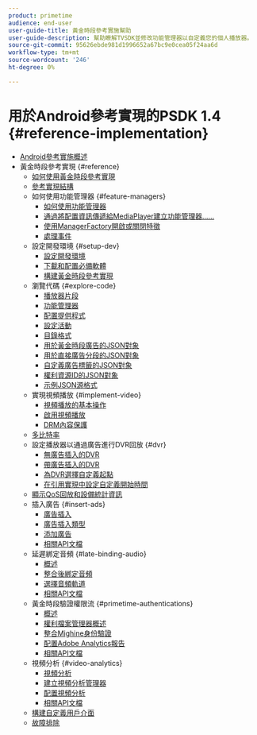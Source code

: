 ```yaml
---
product: primetime
audience: end-user
user-guide-title: 黃金時段參考實施幫助
user-guide-description: 幫助瞭解TVSDK並修改功能管理器以自定義您的個人播放器。
source-git-commit: 95626ebde981d1996652a67bc9e0cea05f24aa6d
workflow-type: tm+mt
source-wordcount: '246'
ht-degree: 0%

---
```



# 用於Android參考實現的PSDK 1.4 {#reference-implementation}

+ [Android參考實施概述](home.md)
+ 黃金時段參考實現 {#reference}
   + [如何使用黃金時段參考實現](ref-implementation/how-to-use-ref-player.md)
   + [參考實現結構](ref-implementation/ref-player-structure.md)
   + 如何使用功能管理器 {#feature-managers}
      + [如何使用功能管理器](ref-implementation/using-feature-managers/how-to-use-feature-managers.md)
      + [通過將配置資訊傳遞給MediaPlayer建立功能管理器……](ref-implementation/using-feature-managers/creating-feature-managers.md)
      + [使用ManagerFactory開啟或關閉特徵](ref-implementation/using-feature-managers/turning-features-on-off.md)
      + [處理事件](ref-implementation/using-feature-managers/handling-events.md)
   + 設定開發環境 {#setup-dev}
      + [設定開發環境](set-up-dev-environment/set-up-dev-environment-overview.md)
      + [下載和配置必備軟體](set-up-dev-environment/download-prereqs-android.md)
      + [構建黃金時段參考實現](set-up-dev-environment/install-the-ref-player-project.md)
   + 瀏覽代碼 {#explore-code}
      + [播放器片段](set-up-dev-environment/exploring-code/player-fragment.md)
      + [功能管理器](set-up-dev-environment/exploring-code/about-psdk-feature-managers.md)
      + [配置提供程式](set-up-dev-environment/exploring-code/config-provider.md)
      + [設定活動](set-up-dev-environment/exploring-code/settings-activity.md)
      + [目錄格式](set-up-dev-environment/exploring-code/catalog-format.md)
      + [用於黃金時段廣告的JSON對象](set-up-dev-environment/exploring-code/json-pt-ads.md)
      + [用於直接廣告分段的JSON對象](set-up-dev-environment/exploring-code/json-direct-ad-breaks.md)
      + [自定義廣告標籤的JSON對象](set-up-dev-environment/exploring-code/json-custom-ad-markers.md)
      + [權利資源ID的JSON對象](set-up-dev-environment/exploring-code/json-entitlement-resource-id.md)
      + [示例JSON源格式](set-up-dev-environment/exploring-code/example-json-feed-format.md)
   + 實現視頻播放 {#implement-video}
      + [視頻播放的基本操作](implement-video-playback/video-playback.md)
      + [啟用視頻播放](implement-video-playback/enable-video-playback.md)
      + [DRM內容保護](implement-video-playback/content-protection.md)
   + [多比特率](implement-video-playback/mbr.md)
   + 設定播放器以通過廣告進行DVR回放 {#dvr}
      + [無廣告插入的DVR](implement-video-playback/dvr/dvr-without-ad-insertion.md)
      + [帶廣告插入的DVR](implement-video-playback/dvr/dvr-with-ad-insertion.md)
      + [為DVR選擇自定義起點](implement-video-playback/dvr/dvr-custom-start-point.md)
      + [在引用實現中設定自定義開始時間](implement-video-playback/dvr/set-custom-start-time-dvr.md)
   + [顯示QoS回放和設備統計資訊](implement-video-playback/qos-statistics.md)
   + 插入廣告 {#insert-ads}
      + [廣告插入](insert-ads/ad-insertion.md)
      + [廣告插入類型](insert-ads/ad-insertion-types.md)
      + [添加廣告](insert-ads/add-advertising.md)
      + [相關API文檔](insert-ads/aps-callbacks-ad-insertion.md)
   + 延遲綁定音頻 {#late-binding-audio}
      + [概述](late-binding-audio/late-binding-audio-overview.md)
      + [整合後綁定音頻](late-binding-audio/aa-enable.md)
      + [選擇音頻軌道](late-binding-audio/select-audio-tracks.md)
      + [相關API文檔](late-binding-audio/aa-api-callbacks.md)
   + 黃金時段驗證權限流 {#primetime-authentications}
      + [概述](paytvpass-entitlement/paytvpass-entitlement-overview.md)
      + [權利檔案管理器概述](paytvpass-entitlement/entitlement-overvivew.md)
      + [整合Mighine身份驗證](paytvpass-entitlement/integrate-pass.md)
      + [配置Adobe Analytics報告](paytvpass-entitlement/pass-analytics-setup.md)
      + [相關API文檔](paytvpass-entitlement/pass-apis-callbacks.md)
   + 視頻分析 {#video-analytics}
      + [視頻分析](video-analytics/video-analytics-overview.md)
      + [建立視頻分析管理器](video-analytics/create-video-analytics-manager.md)
      + [配置視頻分析](video-analytics/configure-video-analytics-manager.md)
      + [相關API文檔](video-analytics/va-apis-callbacks.md)
   + [構建自定義用戶介面](build-custom-ui.md)
   + [故障排除](troubleshooting.md)
